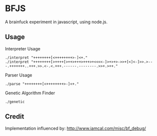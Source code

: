 # BFJS

A brainfuck experiment in javascript, using node.js.

## Usage

Interpreter Usage

```
./interpret "++++++++[<++++++++>-]<+."
./interpret "++++++++[>++++[>++>+++>+++>+<<<<-]>+>+>->>+[<]<-]>>.>---.+++++++..+++.>>.<-.<.+++.------.--------.>>+.>++."
```


Parser Usage

```
./parse "++++++++[<++++++++>-]<+."
```


Genetic Algorithm Finder

```
./genetic
```

## Credit

Implementation influenced by: http://www.iamcal.com/misc/bf_debug/
